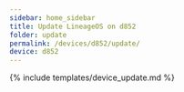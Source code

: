 ```yaml
---
sidebar: home_sidebar
title: Update LineageOS on d852
folder: update
permalink: /devices/d852/update/
device: d852
---
```

{% include templates/device_update.md %}
